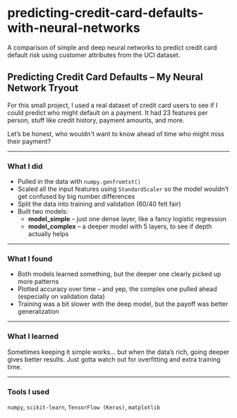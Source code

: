 # predicting-credit-card-defaults-with-neural-networks
A comparison of simple and deep neural networks to predict credit card default risk using customer attributes from the UCI dataset.


##  Predicting Credit Card Defaults – My Neural Network Tryout

For this small project, I used a real dataset of credit card users to see if I could predict who might default on a payment. It had 23 features per person, stuff like credit history, payment amounts, and more.

Let’s be honest, who wouldn't want to know ahead of time who might miss their payment?

---

###  What I did

- Pulled in the data with `numpy.genfromtxt()`  
- Scaled all the input features using `StandardScaler` so the model wouldn’t get confused by big number differences  
- Split the data into training and validation (60/40 felt fair)  
- Built two models:
  - **model_simple** – just one dense layer, like a fancy logistic regression  
  - **model_complex** – a deeper model with 5 layers, to see if depth actually helps

---

###  What I found

- Both models learned something, but the deeper one clearly picked up more patterns  
- Plotted accuracy over time – and yep, the complex one pulled ahead (especially on validation data)  
- Training was a bit slower with the deep model, but the payoff was better generalization

---

###  What I learned

Sometimes keeping it simple works… but when the data’s rich, going deeper gives better results. Just gotta watch out for overfitting and extra training time.

---

###  Tools I used

`numpy`, `scikit-learn`, `TensorFlow (Keras)`, `matplotlib`

